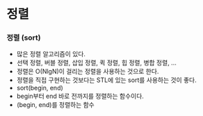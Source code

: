 # 정렬

### 정렬 (sort)
- 많은 정렬 알고리즘이 있다.
- 선택 정렬, 버블 정렬, 삽입 정렬, 퀵 정렬, 힙 정렬, 병합 정렬, ...
- 정렬은 O(NlgN)이 걸리는 정렬을 사용하는 것으로 한다.
- 정렬을 직접 구현하는 것보다는 STL에 있는 sort를 사용하는 것이 좋다.
- sort(begin, end)
- begin부터 end 바로 전까지를 정렬하는 함수이다.
- (begin, end)를 정렬하는 함수 

